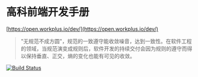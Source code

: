 # 高科前端开发手册

[https://open.workplus.io/dev/](https://open.workplus.io/dev/)

> "无规范不成方圆"，规范的一致遵守能收敛噪音，达到一致性。在软件工程的领域，当规范演变成规则后，软件开发的持续交付会因为规则的遵守而得以保持垂直、正交，熵的变化也能有可见的收敛。

[![Build Status](https://travis-ci.org/WorkPlusFE/FED-docs.svg?branch=main)](https://travis-ci.org/WorkPlusFE/FED-docs)
